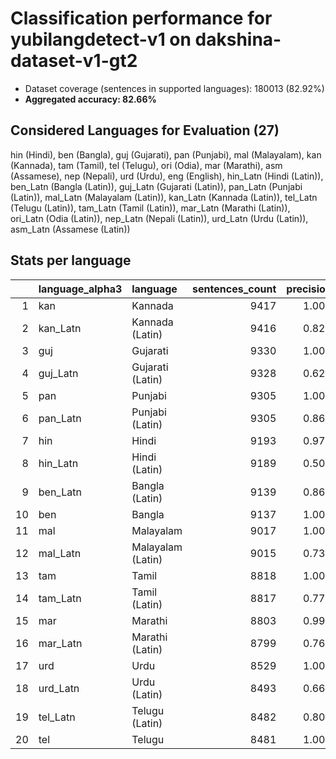 # Classification performance for yubilangdetect-v1 on dakshina-dataset-v1-gt2

- Dataset coverage (sentences in supported languages): 180013 (82.92%)
- **Aggregated accuracy: 82.66%**

<h2 id="supported-languages">Considered Languages for Evaluation (27)</h2>

hin (Hindi), ben (Bangla), guj (Gujarati), pan (Punjabi), mal (Malayalam), kan (Kannada), tam (Tamil), tel (Telugu), ori (Odia), mar (Marathi), asm (Assamese), nep (Nepali), urd (Urdu), eng (English), hin_Latn (Hindi (Latin)), ben_Latn (Bangla (Latin)), guj_Latn (Gujarati (Latin)), pan_Latn (Punjabi (Latin)), mal_Latn (Malayalam (Latin)), kan_Latn (Kannada (Latin)), tel_Latn (Telugu (Latin)), tam_Latn (Tamil (Latin)), mar_Latn (Marathi (Latin)), ori_Latn (Odia (Latin)), nep_Latn (Nepali (Latin)), urd_Latn (Urdu (Latin)), asm_Latn (Assamese (Latin))

<h2 id="metrics-per-language">Stats per language</h2>

|    | language_alpha3   | language          |   sentences_count |   precision |   recall |    f1 |   tp |   fp |     tn |   fn |
|---:|:------------------|:------------------|------------------:|------------:|---------:|------:|-----:|-----:|-------:|-----:|
|  1 | kan               | Kannada           |              9417 |       1.000 |    1.000 | 1.000 | 9417 |    0 | 170596 |    0 |
|  2 | kan_Latn          | Kannada (Latin)   |              9416 |       0.820 |    0.885 | 0.779 | 8333 | 1826 | 168771 | 1083 |
|  3 | guj               | Gujarati          |              9330 |       1.000 |    1.000 | 1.000 | 9330 |    0 | 170683 |    0 |
|  4 | guj_Latn          | Gujarati (Latin)  |              9328 |       0.624 |    0.709 | 0.553 | 6618 | 3991 | 166694 | 2710 |
|  5 | pan               | Punjabi           |              9305 |       1.000 |    1.000 | 1.000 | 9305 |    1 | 170707 |    0 |
|  6 | pan_Latn          | Punjabi (Latin)   |              9305 |       0.861 |    0.706 | 0.730 | 6566 | 1063 | 169645 | 2739 |
|  7 | hin               | Hindi             |              9193 |       0.979 |    0.994 | 0.976 | 9139 |  195 | 170625 |   54 |
|  8 | hin_Latn          | Hindi (Latin)     |              9189 |       0.506 |    0.362 | 0.350 | 3328 | 3243 | 167581 | 5861 |
|  9 | ben_Latn          | Bangla (Latin)    |              9139 |       0.864 |    0.783 | 0.772 | 7154 | 1126 | 169748 | 1985 |
| 10 | ben               | Bangla            |              9137 |       1.000 |    0.998 | 0.999 | 9119 |    2 | 170874 |   18 |
| 11 | mal               | Malayalam         |              9017 |       1.000 |    1.000 | 1.000 | 9017 |    0 | 170996 |    0 |
| 12 | mal_Latn          | Malayalam (Latin) |              9015 |       0.730 |    0.622 | 0.597 | 5604 | 2074 | 168924 | 3411 |
| 13 | tam               | Tamil             |              8818 |       1.000 |    1.000 | 1.000 | 8818 |    0 | 171195 |    0 |
| 14 | tam_Latn          | Tamil (Latin)     |              8817 |       0.778 |    0.745 | 0.687 | 6571 | 1870 | 169326 | 2246 |
| 15 | mar               | Marathi           |              8803 |       0.995 |    0.977 | 0.984 | 8603 |   41 | 171169 |  200 |
| 16 | mar_Latn          | Marathi (Latin)   |              8799 |       0.765 |    0.820 | 0.706 | 7211 | 2212 | 169002 | 1588 |
| 17 | urd               | Urdu              |              8529 |       1.000 |    1.000 | 1.000 | 8529 |    3 | 171481 |    0 |
| 18 | urd_Latn          | Urdu (Latin)      |              8493 |       0.667 |    0.191 | 0.276 | 1621 |  810 | 170710 | 6872 |
| 19 | tel_Latn          | Telugu (Latin)    |              8482 |       0.806 |    0.711 | 0.693 | 6033 | 1453 | 170078 | 2449 |
| 20 | tel               | Telugu            |              8481 |       1.000 |    1.000 | 1.000 | 8481 |    0 | 171532 |    0 |